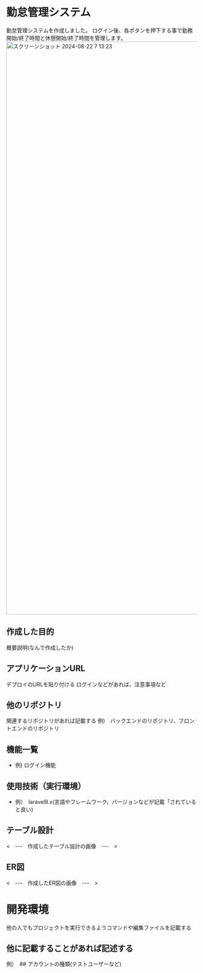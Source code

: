 # 勤怠管理システム
勤怠管理システムを作成しました。
ログイン後、各ボタンを押下する事で勤務開始/終了時間と休憩開始/終了時間を管理します。
　<img width="1512" alt="スクリーンショット 2024-08-22 7 13 23" src="https://github.com/user-attachments/assets/a82d7674-a192-4703-8170-81f5b8ea851c">

## 作成した目的
概要説明(なんで作成したか)

## アプリケーションURL
デプロイのURLを貼り付ける
ログインなどがあれば、注意事項など

## 他のリポジトリ
関連するリポジトリがあれば記載する
例)　バックエンドのリポジトリ、フロントエンドのリポジトリ

## 機能一覧
- 例) ログイン機能

## 使用技術（実行環境）
- 例）　laravel8.x(言語やフレームワーク、バージョンなどが記載「されていると良い)

## テーブル設計
<　---　作成したテーブル設計の画像　---　>

## ER図
<　---　作成したER図の画像　---　>

# 開発環境
他の人でもプロジェクトを実行できるようコマンドや編集ファイルを記載する

## 他に記載することがあれば記述する
例）　## アカウントの種類(テストユーザーなど)
